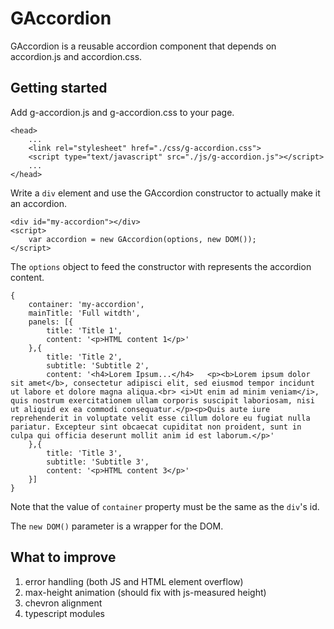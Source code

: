# GAccordion

GAccordion is a reusable accordion component that depends on accordion.js and accordion.css.

## Getting started

Add g-accordion.js and g-accordion.css to your page.

    <head>
        ...
        <link rel="stylesheet" href="./css/g-accordion.css">
        <script type="text/javascript" src="./js/g-accordion.js"></script>
        ...
    </head>

Write a `div` element and use the GAccordion constructor to actually make it an accordion.

    
    <div id="my-accordion"></div>
    <script>
        var accordion = new GAccordion(options, new DOM());
    </script>

The `options` object to feed the constructor with represents the accordion content.

    {
        container: 'my-accordion',
        mainTitle: 'Full witdth',
        panels: [{
            title: 'Title 1',
            content: '<p>HTML content 1</p>'
        },{
            title: 'Title 2',
            subtitle: 'Subtitle 2',
            content: '<h4>Lorem Ipsum...</h4>   <p><b>Lorem ipsum dolor sit amet</b>, consectetur adipisci elit, sed eiusmod tempor incidunt ut labore et dolore magna aliqua.<br> <i>Ut enim ad minim veniam</i>, quis nostrum exercitationem ullam corporis suscipit laboriosam, nisi ut aliquid ex ea commodi consequatur.</p><p>Quis aute iure reprehenderit in voluptate velit esse cillum dolore eu fugiat nulla pariatur. Excepteur sint obcaecat cupiditat non proident, sunt in culpa qui officia deserunt mollit anim id est laborum.</p>'
        },{
            title: 'Title 3',
            subtitle: 'Subtitle 3',
            content: '<p>HTML content 3</p>'
        }]
    }

Note that the value of `container` property must be the same as the `div`'s id.

The `new DOM()` parameter is a wrapper for the DOM.

## What to improve

1. error handling (both JS and HTML element overflow)
2. max-height animation (should fix with js-measured height)
3. chevron alignment
4. typescript modules
